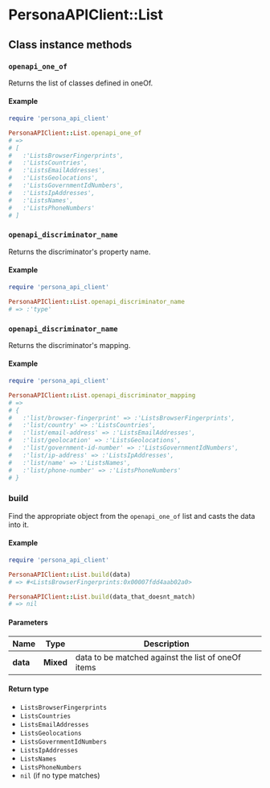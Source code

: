 # PersonaAPIClient::List

## Class instance methods

### `openapi_one_of`

Returns the list of classes defined in oneOf.

#### Example

```ruby
require 'persona_api_client'

PersonaAPIClient::List.openapi_one_of
# =>
# [
#   :'ListsBrowserFingerprints',
#   :'ListsCountries',
#   :'ListsEmailAddresses',
#   :'ListsGeolocations',
#   :'ListsGovernmentIdNumbers',
#   :'ListsIpAddresses',
#   :'ListsNames',
#   :'ListsPhoneNumbers'
# ]
```

### `openapi_discriminator_name`

Returns the discriminator's property name.

#### Example

```ruby
require 'persona_api_client'

PersonaAPIClient::List.openapi_discriminator_name
# => :'type'
```

### `openapi_discriminator_name`

Returns the discriminator's mapping.

#### Example

```ruby
require 'persona_api_client'

PersonaAPIClient::List.openapi_discriminator_mapping
# =>
# {
#   :'list/browser-fingerprint' => :'ListsBrowserFingerprints',
#   :'list/country' => :'ListsCountries',
#   :'list/email-address' => :'ListsEmailAddresses',
#   :'list/geolocation' => :'ListsGeolocations',
#   :'list/government-id-number' => :'ListsGovernmentIdNumbers',
#   :'list/ip-address' => :'ListsIpAddresses',
#   :'list/name' => :'ListsNames',
#   :'list/phone-number' => :'ListsPhoneNumbers'
# }
```

### build

Find the appropriate object from the `openapi_one_of` list and casts the data into it.

#### Example

```ruby
require 'persona_api_client'

PersonaAPIClient::List.build(data)
# => #<ListsBrowserFingerprints:0x00007fdd4aab02a0>

PersonaAPIClient::List.build(data_that_doesnt_match)
# => nil
```

#### Parameters

| Name | Type | Description |
| ---- | ---- | ----------- |
| **data** | **Mixed** | data to be matched against the list of oneOf items |

#### Return type

- `ListsBrowserFingerprints`
- `ListsCountries`
- `ListsEmailAddresses`
- `ListsGeolocations`
- `ListsGovernmentIdNumbers`
- `ListsIpAddresses`
- `ListsNames`
- `ListsPhoneNumbers`
- `nil` (if no type matches)

